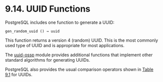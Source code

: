 # 9.14. UUID Functions

PostgreSQL includes one function to generate a UUID:

```text
gen_random_uuid () → uuid
```

This function returns a version 4 \(random\) UUID. This is the most commonly used type of UUID and is appropriate for most applications.

The [uuid-ossp](https://www.postgresql.org/docs/13/uuid-ossp.html) module provides additional functions that implement other standard algorithms for generating UUIDs.

PostgreSQL also provides the usual comparison operators shown in [Table 9.1](https://www.postgresql.org/docs/13/functions-comparison.html#FUNCTIONS-COMPARISON-OP-TABLE) for UUIDs.

